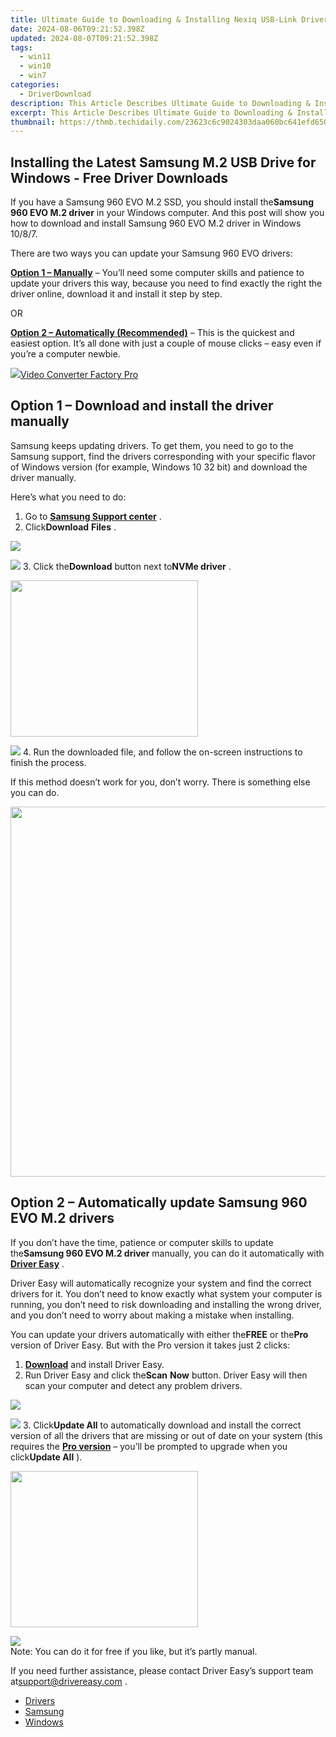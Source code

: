 ```yaml
---
title: Ultimate Guide to Downloading & Installing Nexiq USB-Link Driver for Seamless Connectivity
date: 2024-08-06T09:21:52.398Z
updated: 2024-08-07T09:21:52.398Z
tags:
  - win11
  - win10
  - win7
categories:
  - DriverDownload
description: This Article Describes Ultimate Guide to Downloading & Installing Nexiq USB-Link Driver for Seamless Connectivity
excerpt: This Article Describes Ultimate Guide to Downloading & Installing Nexiq USB-Link Driver for Seamless Connectivity
thumbnail: https://thmb.techidaily.com/23623c6c9024303daa060bc641efd6507d7732a1f03e792453593b70b3bd6c06.jpg
---
```


## Installing the Latest Samsung Ⅿ.2 USB Drive for Windows - Free Driver Downloads

If you have a Samsung 960 EVO M.2 SSD, you should install the**Samsung 960 EVO M.2 driver** in your Windows computer. And this post will show you how to download and install Samsung 960 EVO M.2 driver in Windows 10/8/7.

There are two ways you can update your Samsung 960 EVO drivers:

[**Option 1 – Manually**](https://tools.techidaily.com/drivereasy/download/) – You’ll need some computer skills and patience to update your drivers this way, because you need to find exactly the right the driver online, download it and install it step by step.

OR

[**Option 2 – Automatically (Recommended)**](https://www.drivereasy.com/knowledge/samsung-960-evo-m-2-driver-download-and-install-in-windows/#M2) – This is the quickest and easiest option. It’s all done with just a couple of mouse clicks – easy even if you’re a computer newbie.

<!-- affiliate ads begin -->
<a href="https://secure.2checkout.com/order/checkout.php?PRODS=4537547&QTY=1&AFFILIATE=108875&CART=1"><img src="https://secure.avangate.com/images/merchant/4b0a0290ad7df100b77e86839989a75e/products/vcfpro.png" border="0">Video Converter Factory Pro</a>
<!-- affiliate ads end -->
## Option 1 – Download and install the driver manually

 Samsung keeps updating drivers. To get them, you need to go to the Samsung support, find the drivers corresponding with your specific flavor of Windows version (for example, Windows 10 32 bit) and download the driver manually.

Here’s what you need to do:

1. Go to **[Samsung Support center](https://shop-links.co/link/?exclusive=1&publisher_slug=itechdaily19598&url=https%3A%2F%2Fwww.samsung.com%2Fsemiconductor%2Fminisite%2Fssd%2Fproduct%2Fconsumer%2F960evo%2F)**  .
2. Click**Download** **Files** .  
<!-- affiliate ads begin -->
<a href="https://store.revouninstaller.com/order/checkout.php?PRODS=28010250&QTY=1&AFFILIATE=108875&CART=1"><img src="https://secure.avangate.com/images/merchant/4282ec8de8c9be897e7aff4aa231b1a4/336__280a.jpg" border="0"></a>
<!-- affiliate ads end -->
![](https://images.drivereasy.com/wp-content/uploads/2018/12/img_5c1b00760039e.jpg)
3. Click the**Download** button next to**NVMe driver** .  
<!-- affiliate ads begin -->
<a href="https://homestyler.sjv.io/c/5597632/2044747/22993" target="_top" id="2044747"><img src="//a.impactradius-go.com/display-ad/22993-2044747" border="0" alt="" width="300" height="250"/></a><img height="0" width="0" src="https://imp.pxf.io/i/5597632/2044747/22993" style="position:absolute;visibility:hidden;" border="0" />
<!-- affiliate ads end -->
![](https://images.drivereasy.com/wp-content/uploads/2018/12/img_5c1b00a012ab9.jpg)
4. Run the downloaded file, and follow the on-screen instructions to finish the process.

 If this method doesn’t work for you, don’t worry. There is something else you can do.

<!-- affiliate ads begin -->
<a href="https://mushroom-supplies.sjv.io/c/5597632/1692242/18134" target="_top" id="1692242"><img src="//a.impactradius-go.com/display-ad/18134-1692242" border="0" alt="" width="834" height="592"/></a><img height="0" width="0" src="https://imp.pxf.io/i/5597632/1692242/18134" style="position:absolute;visibility:hidden;" border="0" />
<!-- affiliate ads end -->
## Option 2 – Automatically update Samsung 960 EVO M.2 drivers

 If you don’t have the time, patience or computer skills to update the**Samsung 960 EVO M.2 driver** manually, you can do it automatically with **[Driver Easy](https://tools.techidaily.com/drivereasy/download/)**  .

 Driver Easy will automatically recognize your system and find the correct drivers for it. You don’t need to know exactly what system your computer is running, you don’t need to risk downloading and installing the wrong driver, and you don’t need to worry about making a mistake when installing.

 You can update your drivers automatically with either the**FREE** or the**Pro** version of Driver Easy. But with the Pro version it takes just 2 clicks:

1. **[Download](https://tools.techidaily.com/drivereasy/download/)**  and install Driver Easy.
2. Run Driver Easy and click the**Scan** **Now** button. Driver Easy will then scan your computer and detect any problem drivers.  
<!-- affiliate ads begin -->
<a href="https://shop.incomedia.eu/order/checkout.php?PRODS=14095146&QTY=1&AFFILIATE=108875&CART=1"><img src="https://secure.2checkout.com/images/merchant/8b6cc3ee5ec407721ce3bf5ff4c0f56b/PRO_BUY_728x90-EN.jpg" border="0"></a>
<!-- affiliate ads end -->
![](https://images.drivereasy.com/wp-content/uploads/2018/12/img_5c1b01d49ed62.jpg)
3. Click**Update All** to automatically download and install the correct version of all the drivers that are missing or out of date on your system (this requires the **[Pro version](https://tools.techidaily.com/drivereasy/download/)**  – you’ll be prompted to upgrade when you click**Update All** ).  
<!-- affiliate ads begin -->
<a href="https://caperobbin.sjv.io/c/5597632/2006123/18460" target="_top" id="2006123"><img src="//a.impactradius-go.com/display-ad/18460-2006123" border="0" alt="" width="300" height="250"/></a><img height="0" width="0" src="https://imp.pxf.io/i/5597632/2006123/18460" style="position:absolute;visibility:hidden;" border="0" />
<!-- affiliate ads end -->
![](https://images.drivereasy.com/wp-content/uploads/2018/12/img_5c1b02a8edb7d.jpg)  
 Note: You can do it for free if you like, but it’s partly manual.

 If you need further assistance, please contact Driver Easy’s support team at[support@drivereasy.com](https://tools.techidaily.com/drivereasy/download/) .

* [Drivers](https://tools.techidaily.com/drivereasy/download/)
* [Samsung](https://tools.techidaily.com/drivereasy/download/)
* [Windows](https://tools.techidaily.com/drivereasy/download/)

<ins class="adsbygoogle"
     style="display:block"
     data-ad-format="autorelaxed"
     data-ad-client="ca-pub-7571918770474297"
     data-ad-slot="1223367746"></ins>



<ins class="adsbygoogle"
     style="display:block"
     data-ad-client="ca-pub-7571918770474297"
     data-ad-slot="8358498916"
     data-ad-format="auto"
     data-full-width-responsive="true"></ins>
